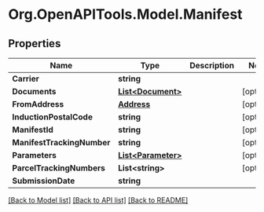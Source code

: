 
# Org.OpenAPITools.Model.Manifest

## Properties

Name | Type | Description | Notes
------------ | ------------- | ------------- | -------------
**Carrier** | **string** |  | 
**Documents** | [**List&lt;Document&gt;**](Document.md) |  | [optional] 
**FromAddress** | [**Address**](Address.md) |  | [optional] 
**InductionPostalCode** | **string** |  | [optional] 
**ManifestId** | **string** |  | [optional] 
**ManifestTrackingNumber** | **string** |  | [optional] 
**Parameters** | [**List&lt;Parameter&gt;**](Parameter.md) |  | [optional] 
**ParcelTrackingNumbers** | **List&lt;string&gt;** |  | [optional] 
**SubmissionDate** | **string** |  | 

[[Back to Model list]](../README.md#documentation-for-models)
[[Back to API list]](../README.md#documentation-for-api-endpoints)
[[Back to README]](../README.md)

